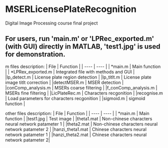 # MSERLicensePlateRecognition
Digital Image Processing course final project  

For users, run 'main.m' or 'LPRec_exported.m' (with GUI) directly in MATLAB, 'test1.jpg' is used for demonstration.  
-----------------------------------------------------------------------------------------------------------------------
m files description:
|  File   | Function  |
|  ----  | ----  |
| *main.m    | Main function |
| *LPRex_exported.m   | Integrated file with methods and GUI |              
|lp_detect.m       |                    License plate region detection  |
|lp_titlt.m      |                          License plate image titlt correction | 
|detectMSER.m       |               MSER detection  |
|conComp_analysis.m  |          MSERs coarse filtering | 
|f_conComp_analysis.m    |     MSERs fine filtering  |
|LicPlateRec.m         |              Characters recgonition  |
|recognise.m        |                   Load parameters for characters recgonition  |
|sigmoid.m          |                   sigmoid function | 

other files description:
|  File   | Function  |
|  ----  | ----  |
| *main.m    | Main function |
|test1.jpg              |                  Test image  |
|theta1.mat         |                    Non-chinese characters neural network patameter 1  |
|theta2.mat             |                Non-chinese characters neural network patameter 2 | 
|hanzi_theta1.mat            |       Chinese characters neural network patameter 1  |
|hanzi_theta2.mat       |            Chinese characters neural network patameter 2|  
